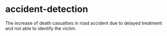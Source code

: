 # accident-detection
The increase of death casualties in road accident due to delayed treatment and not able to identify the victim.
